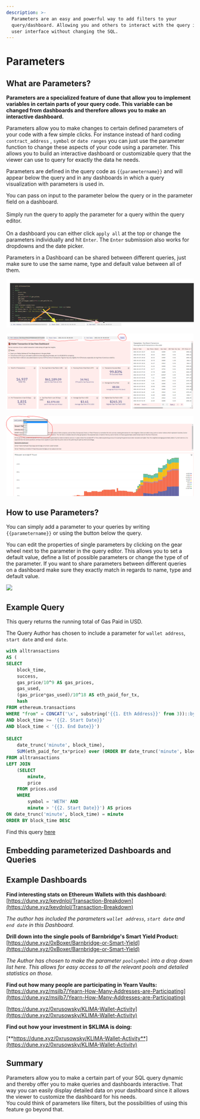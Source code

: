 ```yaml
---
description: >-
  Parameters are an easy and powerful way to add filters to your
  query/dashboard. Allowing you and others to interact with the query in the
  user interface without changing the SQL.
---
```


# Parameters

## What are Parameters?

**Parameters are a specialized feature of dune that allow you to implement variables in certain parts of your query code. This variable can be changed from dashboards and therefore allows you to make an interactive dashboard.**

Parameters allow you to make changes to certain defined parameters of your code with a few simple clicks. For instance instead of hard coding `contract_address` , `symbol` or `date ranges` you can just use the parameter function to change these aspects of your code using a parameter. This allows you to build an interactive dashboard or customizable query that the viewer can use to query for exactly the data he needs.

Parameters are defined in the query code as `{{parametername}}` and will appear below the query and in any dashboards in which a query visualization with parameters is used in.

You can pass on input to the parameter below the query or in the parameter field on a dashboard.\
\
Simply run the query to apply the parameter for a query within the query editor.\
\
On a dashboard you can either click `apply all` at the top or change the parameters individually and hit `Enter`. The `Enter` submission also works for dropdowns and the date picker.

Parameters in a Dashboard can be shared between different queries, just make sure to use the same name, type and default value between all of them.

![](<../.gitbook/assets/image (4).png>)

![](<../.gitbook/assets/image (27) (1) (2) (2) (1).png>)

![](<../.gitbook/assets/image (16).png>)

## How to use Parameters?

You can simply add a parameter to your queries by writing `{{parametername}}` or using the button below the query.

You can edit the properties of single parameters by clicking on the gear wheel next to the parameter in the query editor. This allows you to set a default value, define a list of possible parameters or change the type of of the parameter. If you want to share parameters between different queries on a dashboard make sure they exactly match in regards to name, type and default value.

![](<../.gitbook/assets/2021-12-10 15-41-07.gif>)

## Example Query

This query returns the running total of Gas Paid in USD.

The Query Author has chosen to include a parameter for `wallet address`, `start date` and `end date`.

```sql
with alltransactions
AS (
SELECT 
    block_time, 
    success, 
    gas_price/10^9 AS gas_prices, 
    gas_used,
    (gas_price*gas_used)/10^18 AS eth_paid_for_tx,
    hash
FROM ethereum.transactions
WHERE "from" = CONCAT('\x', substring('{{1. Eth Address}}' from 3))::bytea
AND block_time >= '{{2. Start Date}}'
AND block_time < '{{3. End Date}}')

SELECT
    date_trunc('minute', block_time),
    SUM(eth_paid_for_tx*price) over (ORDER BY date_trunc('minute', block_time)) AS "Total Gas Fees Paid in USD"
FROM alltransactions
LEFT JOIN 
    (SELECT
        minute,
        price
    FROM prices.usd
    WHERE 
        symbol = 'WETH' AND
        minute > '{{2. Start Date}}') AS prices
ON date_trunc('minute', block_time) = minute
ORDER BY block_time DESC
```

Find this query [here](https://dune.xyz/queries/64430/128463)

## Embedding parameterized Dashboards and Queries

## **Example Dashboards**

**Find interesting stats on Ethereum Wallets with this dashboard:**\
[https://dune.xyz/kevdnlol/Transaction-Breakdown](https://dune.xyz/kevdnlol/Transaction-Breakdown)

_The author has included the parameters `wallet address`, `start date` and `end date` in this Dashboard._

**Drill down into the single pools of Barnbridge's Smart Yield Product:**\
[https://dune.xyz/0xBoxer/Barnbridge-or-Smart-Yield](https://dune.xyz/0xBoxer/Barnbridge-or-Smart-Yield)

_The Author has chosen to make the parameter `poolsymbol` into a drop down list here. This allows for easy access to all the relevant pools and detailed statistics on those._

**Find out how many people are participating in Yearn Vaults:**\
[https://dune.xyz/msilb7/Yearn-How-Many-Addresses-are-Participating](https://dune.xyz/msilb7/Yearn-How-Many-Addresses-are-Participating)

[https://dune.xyz/0xrusowsky/KLIMA-Wallet-Activity](https://dune.xyz/0xrusowsky/KLIMA-Wallet-Activity)

**Find out how your investment in $KLIMA is doing:**

[**https://dune.xyz/0xrusowsky/KLIMA-Wallet-Activity**](https://dune.xyz/0xrusowsky/KLIMA-Wallet-Activity)

## Summary

Parameters allow you to make a certain part of your SQL query dynamic and thereby offer you to make queries and dashboards interactive. That way you can easily display detailed data on your dashboard since it allows the viewer to customize the dashboard for his needs.\
You could think of parameters like filters, but the possibilities of using this feature go beyond that.
